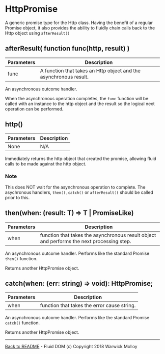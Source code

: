 # HttpPromise<T>

A generic promise type for the Http class. Having the benefit of a regular Promise
object, it also provides the ability to fluidly chain calls back to the Http object using `afterResult()`

## afterResult( function func(http, result) )

| Parameters    | Description    |
|---------------|----------------|
| func  | A function that takes an Http object and the asynchronous result. |

An asynchronous outcome handler.

When the asynchronous operation completes, the `func` function will be called
with an instance to the http object and the result so the logical next operation
can be performed.

## http()

| Parameters    | Description    |
|---------------|----------------|
| None | N/A |

Immediately returns the http object that created the promise, allowing
fluid calls to be made against the http object.

### Note
This does NOT wait for the asynchronous operation to complete. The asychronous
handlers, `then()`, `catch()` or `afterResult()` should be called prior to this.

## then(when: (result: T) => T | PromiseLike<T>)

| Parameters    | Description    |
|---------------|----------------|
| when | function that takes the asynchronous result object and performs the next processing step. |

An asynchronous outcome handler.
Performs like the standard Promise `then()` function.

Returns another HttpPromise object.

## catch(when: (err: string) => void): HttpPromise<T>;

| Parameters    | Description    |
|---------------|----------------|
| when | function that takes the error cause string. |

An asynchronous outcome handler.
Performs like the standard Promise `catch()` function.

Returns another HttpPromise object.

----
[Back to README](./README.md) - Fluid DOM (c) Copyright 2018 Warwick Molloy
